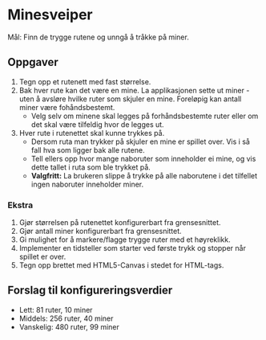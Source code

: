 # Minesveiper

Mål: Finn de trygge rutene og unngå å tråkke på miner.

## Oppgaver

1. Tegn opp et rutenett med fast størrelse.
1. Bak hver rute kan det være en mine. La applikasjonen sette ut miner - uten å avsløre hvilke ruter som skjuler en mine. Foreløpig kan antall miner være fohåndsbestemt.
    * Velg selv om minene skal legges på forhåndsbestemte ruter eller om det skal være tilfeldig hvor de legges ut.
1. Hver rute i rutenettet skal kunne trykkes på.
   * Dersom ruta man trykker på skjuler en mine er spillet over. Vis i så fall hva som ligger bak alle rutene.
   * Tell ellers opp hvor mange naboruter som inneholder ei mine, og vis dette tallet i ruta som ble trykket på.
   * **Valgfritt:** La brukeren slippe å trykke på alle naborutene i det tilfellet ingen naboruter inneholder miner.

### Ekstra

1. Gjør størrelsen på rutenettet konfigurerbart fra grensesnittet.
1. Gjør antall miner konfigurerbart fra grensesnittet.
1. Gi mulighet for å markere/flagge trygge ruter med et høyreklikk.
1. Implementer en tidsteller som starter ved første trykk og stopper når spillet er over.
1. Tegn opp brettet med HTML5-Canvas i stedet for HTML-tags.

## Forslag til konfigureringsverdier

* Lett: 81 ruter, 10 miner
* Middels: 256 ruter, 40 miner
* Vanskelig: 480 ruter, 99 miner
